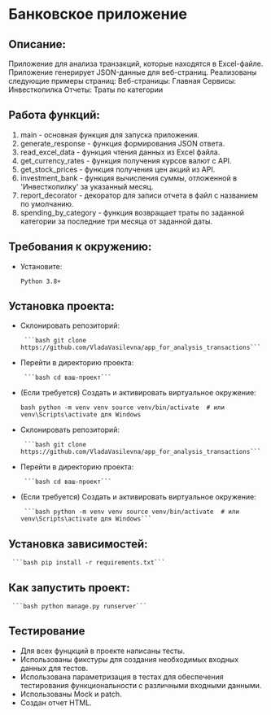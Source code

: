 # Банковское приложение

## Описание:

Приложение для анализа транзакций, которые находятся в Excel-файле. Приложение генерирует JSON-данные для веб-страниц.
Реализованы следующие примеры страниц:
Веб-страницы: Главная
Сервисы: Инвесткопилка
Отчеты: Траты по категории

## Работа функций:

1. main - основная функция для запуска приложения.
2. generate_response - функция формирования JSON ответа.
3. read_excel_data - функция чтения данных из Excel файла.
4. get_currency_rates - функция получения курсов валют с API.
5. get_stock_prices - функция получения цен акций из API.
6. investment_bank - функция вычисления суммы, отложенной в 'Инвесткопилку' за указанный месяц.
7. report_decorator - декоратор для записи отчета в файл с названием по умолчанию.
8. spending_by_category - функция возвращает траты по заданной категории за последние три месяца от заданной даты.

## Требования к окружению:

   - Установите:

     ```Python 3.8+```

## Установка проекта:

- Склонировать репозиторий:

       ```bash git clone https://github.com/VladaVasilevna/app_for_analysis_transactions```

- Перейти в директорию проекта:

       ```bash cd ваш-проект```

- (Если требуется) Создать и активировать виртуальное окружение:

  ```bash python -m venv venv source venv/bin/activate  # или venv\Scripts\activate для Windows```

- Склонировать репозиторий:

       ```bash git clone https://github.com/VladaVasilevna/app_for_analysis_transactions```

- Перейти в директорию проекта:

       ```bash cd ваш-проект```

- (Если требуется) Создать и активировать виртуальное окружение:

       ```bash python -m venv venv source venv/bin/activate  # или venv\Scripts\activate для Windows```

## Установка зависимостей:

     ```bash pip install -r requirements.txt```



## Как запустить проект:

     ```bash python manage.py runserver```

## Тестирование
- Для всех фунцкций в проекте написаны тесты.
- Использованы фикстуры для создания необходимых входных данных для тестов.
- Использована параметризация в тестах для обеспечения тестирования функциональности с различными входными данными.
- Использованы Mock и patch.
- Создан отчет HTML.
